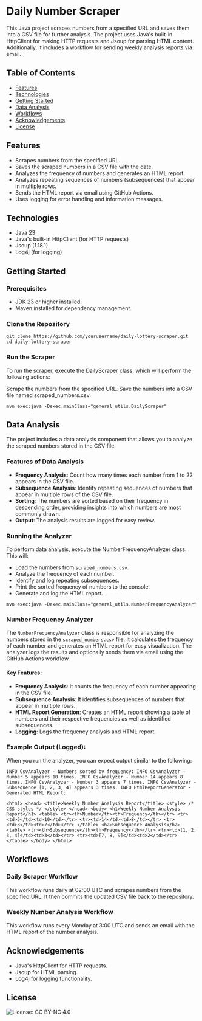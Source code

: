 # Daily Number Scraper

This Java project scrapes numbers from a specified URL and saves them into a CSV file for further analysis. The project uses Java's built-in HttpClient for making HTTP requests and Jsoup for parsing HTML content. Additionally, it includes a workflow for sending weekly analysis reports via email.

## Table of Contents

- [Features](#features)
- [Technologies](#technologies)
- [Getting Started](#getting-started)
- [Data Analysis](#data-analysis)
- [Workflows](#workflows)
- [Acknowledgements](#acknowledgements)
- [License](#license)

## Features

- Scrapes numbers from the specified URL.
- Saves the scraped numbers in a CSV file with the date.
- Analyzes the frequency of numbers and generates an HTML report.
- Analyzes repeating sequences of numbers (subsequences) that appear in multiple rows.
- Sends the HTML report via email using GitHub Actions.
- Uses logging for error handling and information messages.

## Technologies
- Java 23
- Java's built-in HttpClient (for HTTP requests)
- Jsoup (1.18.1)
- Log4j (for logging)

## Getting Started

### Prerequisites

- JDK 23 or higher installed.
- Maven installed for dependency management.

### Clone the Repository

```
git clone https://github.com/yourusername/daily-lottery-scraper.git
cd daily-lottery-scraper
```
### Run the Scraper

To run the scraper, execute the DailyScraper class, which will perform the following actions:

Scrape the numbers from the specified URL.
Save the numbers into a CSV file named scraped_numbers.csv.
```
mvn exec:java -Dexec.mainClass="general_utils.DailyScraper"
```

## Data Analysis

The project includes a data analysis component that allows you to analyze the scraped numbers stored in the CSV file.

### Features of Data Analysis

- **Frequency Analysis**: Count how many times each number from 1 to 22 appears in the CSV file.
- **Subsequence Analysis**: Identify repeating sequences of numbers that appear in multiple rows of the CSV file.
- **Sorting**: The numbers are sorted based on their frequency in descending order, providing insights into which numbers are most commonly drawn.
- **Output**: The analysis results are logged for easy review.

### Running the Analyzer

To perform data analysis, execute the NumberFrequencyAnalyzer class. This will:

- Load the numbers from `scraped_numbers.csv`.
- Analyze the frequency of each number.
- Identify and log repeating subsequences.
- Print the sorted frequency of numbers to the console.
- Generate and log the HTML report.
```
mvn exec:java -Dexec.mainClass="general_utils.NumberFrequencyAnalyzer"
```
### Number Frequency Analyzer

The `NumberFrequencyAnalyzer` class is responsible for analyzing the numbers stored in the `scraped_numbers.csv` file. It calculates the frequency of each number and generates an HTML report for easy visualization. The analyzer logs the results and optionally sends them via email using the GitHub Actions workflow.

#### Key Features:

- **Frequency Analysis**: It counts the frequency of each number appearing in the CSV file.
- **Subsequence Analysis**: It identifies subsequences of numbers that appear in multiple rows.
- **HTML Report Generation**: Creates an HTML report showing a table of numbers and their respective frequencies as well as identified subsequences.
- **Logging**: Logs the frequency analysis and HTML report.

### Example Output (Logged):

When you run the analyzer, you can expect output similar to the following:
```
INFO CsvAnalyzer - Numbers sorted by frequency: INFO CsvAnalyzer - Number 5 appears 10 times. INFO CsvAnalyzer - Number 14 appears 8 times. INFO CsvAnalyzer - Number 3 appears 7 times. INFO CsvAnalyzer - Subsequence [1, 2, 3, 4] appears 3 times. INFO HtmlReportGenerator - Generated HTML Report:

<html> <head> <title>Weekly Number Analysis Report</title> <style> /* CSS styles */ </style> </head> <body> <h1>Weekly Number Analysis Report</h1> <table> <tr><th>Number</th><th>Frequency</th></tr> <tr><td>5</td><td>10</td></tr> <tr><td>14</td><td>8</td></tr> <tr><td>3</td><td>7</td></tr> </table> <h2>Subsequence Analysis</h2> <table> <tr><th>Subsequence</th><th>Frequency</th></tr> <tr><td>[1, 2, 3, 4]</td><td>3</td></tr> <tr><td>[7, 8, 9]</td><td>2</td></tr> </table> </body> </html>
```
  
## Workflows

### Daily Scraper Workflow

This workflow runs daily at 02:00 UTC and scrapes numbers from the specified URL. It then commits the updated CSV file back to the repository.

### Weekly Number Analysis Workflow

This workflow runs every Monday at 3:00 UTC and sends an email with the HTML report of the number analysis.

## Acknowledgements

- Java's HttpClient for HTTP requests.
- Jsoup for HTML parsing.
- Log4j for logging functionality.

## License
![License: CC BY-NC 4.0](https://img.shields.io/badge/License-CC%20BY--NC%204.0-lightgrey)
